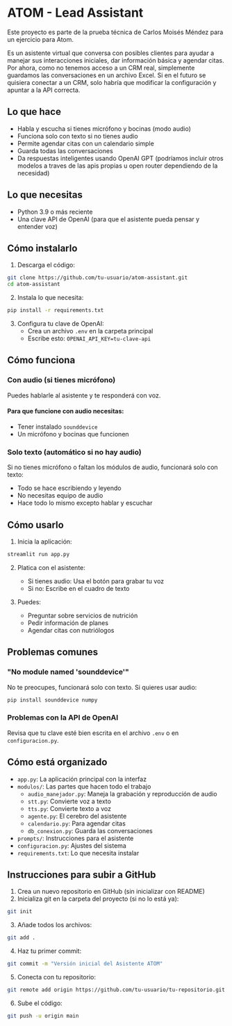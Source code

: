 # ATOM - Lead Assistant

Este proyecto es parte de la prueba técnica de Carlos Moisés Méndez para un ejercicio para Atom. 

Es un asistente virtual que conversa con posibles clientes para ayudar a manejar sus interacciones iniciales, dar información básica y agendar citas. Por ahora, como no tenemos acceso a un CRM real, simplemente guardamos las conversaciones en un archivo Excel. Si en el futuro se quisiera conectar a un CRM, solo habría que modificar la configuración y apuntar a la API correcta.

## Lo que hace

- Habla y escucha si tienes micrófono y bocinas (modo audio)
- Funciona solo con texto si no tienes audio
- Permite agendar citas con un calendario simple
- Guarda todas las conversaciones 
- Da respuestas inteligentes usando OpenAI GPT (podríamos incluir otros modelos a traves de las apis propias u open router dependiendo de la necesidad)

## Lo que necesitas

- Python 3.9 o más reciente
- Una clave API de OpenAI (para que el asistente pueda pensar y entender voz)

## Cómo instalarlo

1. Descarga el código:
```bash
git clone https://github.com/tu-usuario/atom-assistant.git
cd atom-assistant
```

2. Instala lo que necesita:
```bash
pip install -r requirements.txt
```

3. Configura tu clave de OpenAI:
   - Crea un archivo `.env` en la carpeta principal
   - Escribe esto: `OPENAI_API_KEY=tu-clave-api`

## Cómo funciona

### Con audio (si tienes micrófono)
Puedes hablarle al asistente y te responderá con voz.

#### Para que funcione con audio necesitas:
- Tener instalado `sounddevice`
- Un micrófono y bocinas que funcionen

### Solo texto (automático si no hay audio)
Si no tienes micrófono o faltan los módulos de audio, funcionará solo con texto:
- Todo se hace escribiendo y leyendo
- No necesitas equipo de audio
- Hace todo lo mismo excepto hablar y escuchar

## Cómo usarlo

1. Inicia la aplicación:
```bash
streamlit run app.py
```

2. Platica con el asistente:
   - Si tienes audio: Usa el botón para grabar tu voz
   - Si no: Escribe en el cuadro de texto

3. Puedes:
   - Preguntar sobre servicios de nutrición
   - Pedir información de planes
   - Agendar citas con nutriólogos

## Problemas comunes

### "No module named 'sounddevice'"
No te preocupes, funcionará solo con texto. Si quieres usar audio:
```bash
pip install sounddevice numpy
```

### Problemas con la API de OpenAI
Revisa que tu clave esté bien escrita en el archivo `.env` o en `configuracion.py`.

## Cómo está organizado

- `app.py`: La aplicación principal con la interfaz
- `modulos/`: Las partes que hacen todo el trabajo
  - `audio_manejador.py`: Maneja la grabación y reproducción de audio
  - `stt.py`: Convierte voz a texto
  - `tts.py`: Convierte texto a voz
  - `agente.py`: El cerebro del asistente
  - `calendario.py`: Para agendar citas
  - `db_conexion.py`: Guarda las conversaciones
- `prompts/`: Instrucciones para el asistente
- `configuracion.py`: Ajustes del sistema
- `requirements.txt`: Lo que necesita instalar

## Instrucciones para subir a GitHub

1. Crea un nuevo repositorio en GitHub (sin inicializar con README)
2. Inicializa git en la carpeta del proyecto (si no lo está ya):
```bash
git init
```
3. Añade todos los archivos:
```bash
git add .
```
4. Haz tu primer commit:
```bash
git commit -m "Versión inicial del Asistente ATOM"
```
5. Conecta con tu repositorio:
```bash
git remote add origin https://github.com/tu-usuario/tu-repositorio.git
```
6. Sube el código:
```bash
git push -u origin main
```